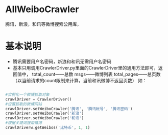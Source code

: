 AllWeiboCrawler
===============

腾讯，新浪，和讯等微博搜索公用库，


# 基本说明
* 腾讯需要用户名密码，新浪和和讯无需用户名密码
* 基本只用调用CrawlerDriver.py里面的CrawlerDriver里的通用方法即可，返回值中，
total_count——总数
msgs——微博列表
total_pages——总页数（以当前请求的count限制来计算，当前和讯微博不返回页数）
如：

```python

#实例化一个微博抓取对象
crawlDriver = CrawlerDriver()
#设置抓取的微博网站
crawlDriver.setWeiboCrawler('腾讯', '腾讯帐号', '腾讯密码')
crawlDriver.setWeiboCrawler('新浪')
crawlDriver.setWeiboCrawler('和讯')
#根据关键词搜索微博
crawlDriverw.getWeibos('比特币', 1, 1)

```
